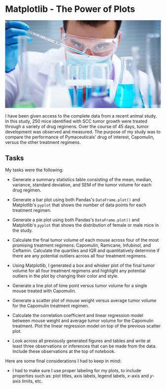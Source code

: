 # Matplotlib - The Power of Plots

![Laboratory](Images/Laboratory.jpg)

I have been given access to the complete data from a recent animal study. In this study, 250 mice identified with SCC tumor growth were treated through a variety of drug regimens. Over the course of 45 days, tumor development was observed and measured. The purpose of my study was to compare the performance of Pymaceuticals' drug of interest, Capomulin, versus the other treatment regimens. 

## Tasks

My tasks were the following:

* Generate a summary statistics table consisting of the mean, median, variance, standard deviation, and SEM of the tumor volume for each drug regimen.

* Generate a bar plot using both Pandas's `DataFrame.plot()` and Matplotlib's `pyplot` that shows the number of data points for each treatment regimen.

* Generate a pie plot using both Pandas's `DataFrame.plot()` and Matplotlib's `pyplot` that shows the distribution of female or male mice in the study.

* Calculate the final tumor volume of each mouse across four of the most promising treatment regimens: Capomulin, Ramicane, Infubinol, and Ceftamin. Calculate the quartiles and IQR and quantitatively determine if there are any potential outliers across all four treatment regimens.

* Using Matplotlib, I generated a box and whisker plot of the final tumor volume for all four treatment regimens and highlight any potential outliers in the plot by changing their color and style.

* Generate a line plot of time point versus tumor volume for a single mouse treated with Capomulin.

* Generate a scatter plot of mouse weight versus average tumor volume for the Capomulin treatment regimen.

* Calculate the correlation coefficient and linear regression model between mouse weight and average tumor volume for the Capomulin treatment. Plot the linear regression model on top of the previous scatter plot.

* Look across all previously generated figures and tables and write at least three observations or inferences that can be made from the data. Include these observations at the top of notebook.

Here are some final considerations I had to keep in mind:

* I had to make sure I use proper labeling for my plots, to include properties such as: plot titles, axis labels, legend labels, _x_-axis and _y_-axis limits, etc.
